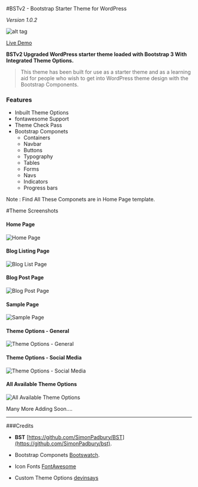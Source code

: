 #BSTv2 - Bootstrap Starter Theme for WordPress
 
*Version 1.0.2*

![alt tag](http://i.imgur.com/WtETB9N.png)




[Live Demo](https://bstv2-srinivasreddy.rhcloud.com/)


**BSTv2 Upgraded WordPress starter theme loaded with Bootstrap 3 With Integrated Theme Options.**

>This theme has been built for use as a starter theme and as a learning aid for people who wish to get into WordPress theme design with the Bootstrap Components.
 
 
### Features

 - Inbuilt Theme Options
 - fontawesome Support
 - Theme Check Pass
 - Bootstrap Componets
    - Containers
    - Navbar
    - Buttons
    - Typography
    - Tables
    - Forms
    - Navs
    - Indicators
    - Progress bars

Note : Find All These Componets are in Home Page template.


#Theme Screenshots
#### Home Page
![Home Page](http://i.imgur.com/n7GzRC5.png)
#### Blog Listing Page
![Blog List Page](http://i.imgur.com/uc6b4Rq.png)
#### Blog Post Page
![Blog Post Page](http://i.imgur.com/D7Rdl0M.png)
#### Sample Page
![Sample Page](http://i.imgur.com/gswTrcW.png)
#### Theme Options - General
![Theme Options - General](http://i.imgur.com/dfcwJFn.png)
#### Theme Options - Social Media
![Theme Options - Social Media](http://i.imgur.com/Be1OEZX.png)
#### All Available Theme Options
![All Available Theme Options](http://i.imgur.com/t4ywOUN.png)
 

Many More Adding Soon....
 
-----

###Credits

* **BST**  [https://github.com/SimonPadbury/BST](https://github.com/SimonPadbury/bst).

* Bootstrap Componets  [Bootswatch](http://bootswatch.com/).
* Icon Fonts [FontAwesome](http://fontawesome.io/)
* Custom Theme Options [devinsays](https://github.com/devinsays/options-framework-theme/tree/master/inc)

